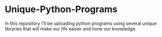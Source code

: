 # Unique-Python-Programs
In this repository I'll be uploading python programs using several unique libraries that will make our life easier and hone our knowledge.
